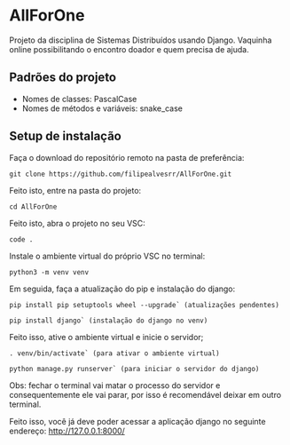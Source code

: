 # AllForOne
Projeto da disciplina de Sistemas Distribuídos usando Django. Vaquinha online possibilitando o encontro doador e quem precisa de ajuda.

## Padrões do projeto
- Nomes de classes: PascalCase
- Nomes de métodos e variáveis: snake_case

## Setup de instalação
Faça o download do repositório remoto na pasta de preferência:
```
git clone https://github.com/filipealvesrr/AllForOne.git
```

Feito isto, entre na pasta do projeto:
  ```
  cd AllForOne
  ```

Feito isto, abra o projeto no seu VSC:
  ```
  code .
  ```

Instale o ambiente virtual do próprio VSC no terminal:
  ```
  python3 -m venv venv
  ```

Em seguida, faça a atualização do pip e instalação do django:
  ```
  pip install pip setuptools wheel --upgrade` (atualizações pendentes)
  ```
  ```
  pip install django` (instalação do django no venv)
  ```

Feito isso, ative o ambiente virtual e inicie o servidor;
  ```
  . venv/bin/activate` (para ativar o ambiente virtual)
  ```
  ```
  python manage.py runserver` (para iniciar o servidor do django)
  ```

Obs: fechar o terminal vai matar o processo do servidor e consequentemente ele vai parar, por isso é recomendável deixar em outro terminal.

Feito isso, você já deve poder acessar a aplicação django no seguinte endereço: http://127.0.0.1:8000/
